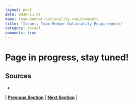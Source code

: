 ```yaml
---
layout: post
date: 0036-11-01
name: team-member-nationality-requirements
title: "Israel: Team Member Nationality Requirements"
category: israel
comments: true
---
```


# Page in progress, stay tuned!

Sources
---
- 


| **[Previous Section]( https://neo-project.github.io/global-blockchain-compliance-hub//israel/israel-registry-requirements.html)** | **[Next Section]( https://neo-project.github.io/global-blockchain-compliance-hub//israel/israel-tax-and-auditing-requirements.html)** |
